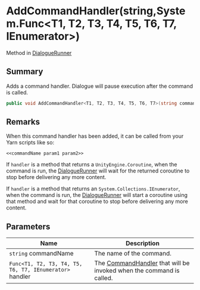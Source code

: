 # AddCommandHandler(string,System.Func\<T1, T2, T3, T4, T5, T6, T7, IEnumerator>)

Method in [DialogueRunner](yarn.unity.dialoguerunner.md)

## Summary

Adds a command handler. Dialogue will pause execution after the command is called.

```csharp
public void AddCommandHandler<T1, T2, T3, T4, T5, T6, T7>(string commandName, System.Func<T1, T2, T3, T4, T5, T6, T7, IEnumerator> handler);
```

## Remarks

When this command handler has been added, it can be called from your Yarn scripts like so:

```
<<commandName param1 param2>>
```

If `handler` is a method that returns a `UnityEngine.Coroutine`, when the command is run, the [DialogueRunner](yarn.unity.dialoguerunner.md) will wait for the returned coroutine to stop before delivering any more content.

If `handler` is a method that returns an `System.Collections.IEnumerator`, when the command is run, the [DialogueRunner](yarn.unity.dialoguerunner.md) will start a coroutine using that method and wait for that coroutine to stop before delivering any more content.

## Parameters

| Name                                                    | Description                                                                                   |
| ------------------------------------------------------- | --------------------------------------------------------------------------------------------- |
| `string` commandName                                    | The name of the command.                                                                      |
| `Func<T1, T2, T3, T4, T5, T6, T7, IEnumerator>` handler | The [CommandHandler](yarn.commandhandler.md) that will be invoked when the command is called. |
